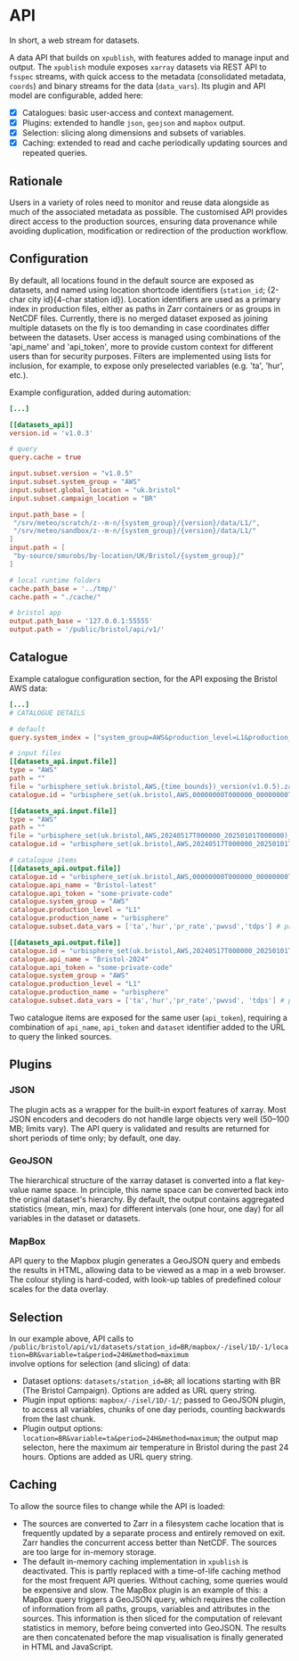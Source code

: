 # API

In short, a web stream for datasets.

A data API that builds on `xpublish`, with features added to manage input and output. The `xpublish` module exposes `xarray` datasets via REST API to `fsspec` streams, with quick access to the metadata (consolidated metadata, `coords`) and binary streams for the data (`data_vars`). Its plugin and API model are configurable, added here:

- [x] Catalogues: basic user-access and context management.
- [x] Plugins: extended to handle `json`, `geojson` and `mapbox` output.
- [x] Selection: slicing along dimensions and subsets of variables.
- [x] Caching: extended to read and cache periodically updating sources and repeated queries.

## Rationale

Users in a variety of roles need to monitor and reuse data alongside as much of the associated metadata as possible.  The customised API provides direct access to the production sources, ensuring data provenance while avoiding duplication, modification or redirection of the production workflow.

## Configuration

By default, all locations found in the default source are exposed as datasets, and named using location shortcode identifiers (`station_id`; {2-char city id}{4-char station id}). Location identifiers are used as a primary index in production files, either as paths in Zarr containers or as groups in NetCDF files. Currently, there is no merged dataset exposed as joining multiple datasets on the fly is too demanding in case coordinates differ between the datasets. User access is managed using combinations of the 'api_name' and 'api_token', more to provide custom context for different users than for security purposes. Filters are implemented using lists for inclusion, for example, to expose only preselected variables (e.g. 'ta', 'hur', etc.).

Example configuration, added during automation:
```toml
[...]

[[datasets_api]]
version.id = 'v1.0.3'

# query
query.cache = true

input.subset.version = "v1.0.5"
input.subset.system_group = "AWS"
input.subset.global_location = "uk.bristol"
input.subset.campaign_location = "BR"

input.path_base = [
 "/srv/meteo/scratch/z--m-n/{system_group}/{version}/data/L1/",
 "/srv/meteo/sandbox/z--m-n/{system_group}/{version}/data/L1/"
]
input.path = [
 "by-source/smurobs/by-location/UK/Bristol/{system_group}/"
]

# local runtime folders
cache.path_base = '../tmp/'
cache.path = "./cache/"

# bristol app
output.path_base = '127.0.0.1:55555'
output.path = '/public/bristol/api/v1/'
```

## Catalogue

Example catalogue configuration section, for the API exposing the Bristol AWS data:
```toml
[...]
# CATALOGUE DETAILS

# default
query.system_index = ["system_group=AWS&production_level=L1&production_name=urbisphere&api_name=Bristol-latest&api_token=some-private-code"]

# input files
[[datasets_api.input.file]]
type = "AWS"
path = ""
file = "urbisphere_set(uk.bristol,AWS,{time_bounds})_version(v1.0.5).zarr.zip"
catalogue.id = "urbisphere_set(uk.bristol,AWS,00000000T000000_00000000T480000)_version(v1.0.5)"

[[datasets_api.input.file]]
type = "AWS"
path = ""
file = "urbisphere_set(uk.bristol,AWS,20240517T000000_20250101T000000)_version(v1.0.5).zarr.zip"
catalogue.id = "urbisphere_set(uk.bristol,AWS,20240517T000000_20250101T000000)_version(v1.0.5)"

# catalogue items
[[datasets_api.output.file]]
catalogue.id = "urbisphere_set(uk.bristol,AWS,00000000T000000_00000000T480000)_version(v1.0.5)"
catalogue.api_name = "Bristol-latest"
catalogue.api_token = "some-private-code"
catalogue.system_group = "AWS"
catalogue.production_level = "L1"
catalogue.production_name = "urbisphere"
catalogue.subset.data_vars = ['ta','hur','pr_rate','pwvsd','tdps'] # pr_amount

[[datasets_api.output.file]]
catalogue.id = "urbisphere_set(uk.bristol,AWS,20240517T000000_20250101T000000)_version(v1.0.5)"
catalogue.api_name = "Bristol-2024"
catalogue.api_token = "some-private-code"
catalogue.system_group = "AWS"
catalogue.production_level = "L1"
catalogue.production_name = "urbisphere"
catalogue.subset.data_vars = ['ta','hur','pr_rate','pwvsd', 'tdps'] # pr_amount
```

Two catalogue items are exposed for the same user (`api_token`), requiring a combination of `api_name`, `api_token` and `dataset` identifier added to the URL to query the linked sources.


## Plugins

### JSON

The plugin acts as a wrapper for the built-in export features of xarray. Most JSON encoders and decoders do not handle large objects very well (50–100 MB; limits vary). The API query is validated and results are returned for short periods of time only; by default, one day.

### GeoJSON

The hierarchical structure of the xarray dataset is converted into a flat key-value name space. In principle, this name space can be converted back into the original dataset's hierarchy. By default, the output contains aggregated statistics (mean, min, max) for different intervals (one hour, one day) for all variables in the dataset or datasets.

### MapBox

API query to the Mapbox plugin generates a GeoJSON query and embeds the results in HTML, allowing data to be viewed as a map in a web browser. The colour styling is hard-coded, with look-up tables of predefined colour scales for the data overlay.


## Selection

In our example above, API calls to<br>
`/public/bristol/api/v1/datasets/station_id=BR/mapbox/-/isel/1D/-1/location=BR&variable=ta&period=24H&method=maximum`<br>
involve options for selection (and slicing) of data:

- Dataset options: `datasets/station_id=BR`; all locations starting with BR (The Bristol Campaign). Options are added as URL query string.
- Plugin input options: `mapbox/-/isel/1D/-1/`; passed to GeoJSON plugin, to access all variables, chunks of one day periods, counting backwards from the last chunk.
- Plugin output options: `location=BR&variable=ta&period=24H&method=maximum`; the output map selecton, here the maximum air temperature in Bristol during the past 24 hours. Options are added as URL query string.


## Caching

To allow the source files to change while the API is loaded:

- The sources are converted to Zarr in a filesystem cache location that is frequently updated by a separate process and entirely removed on exit. Zarr handles the concurrent access better than NetCDF. The sources are too large for in-memory storage.
- The default in-memory caching implementation in `xpublish` is deactivated. This is partly replaced with a time-of-life caching method for the most frequent API queries. Without caching, some queries would be expensive and slow. The MapBox plugin is an example of this: a MapBox query triggers a GeoJSON query, which requires the collection of information from all paths, groups, variables and attributes in the sources. This information is then sliced for the computation of relevant statistics in memory, before being converted into GeoJSON. The results are then concatenated before the map visualisation is finally generated in HTML and JavaScript.
